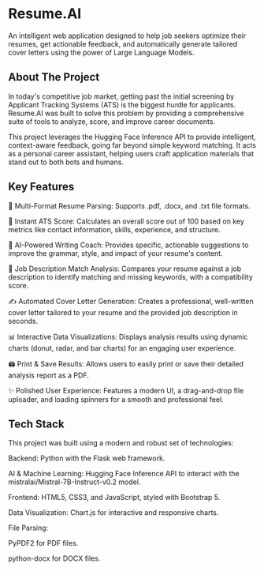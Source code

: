 # Resume.AI
An intelligent web application designed to help job seekers optimize their resumes, get actionable feedback, and automatically generate tailored cover letters using the power of Large Language Models.

## About The Project
In today's competitive job market, getting past the initial screening by Applicant Tracking Systems (ATS) is the biggest hurdle for applicants. Resume.AI was built to solve this problem by providing a comprehensive suite of tools to analyze, score, and improve career documents.

This project leverages the Hugging Face Inference API to provide intelligent, context-aware feedback, going far beyond simple keyword matching. It acts as a personal career assistant, helping users craft application materials that stand out to both bots and humans.

## Key Features
📄 Multi-Format Resume Parsing: Supports .pdf, .docx, and .txt file formats.

💯 Instant ATS Score: Calculates an overall score out of 100 based on key metrics like contact information, skills, experience, and structure.

🤖 AI-Powered Writing Coach: Provides specific, actionable suggestions to improve the grammar, style, and impact of your resume's content.

🎯 Job Description Match Analysis: Compares your resume against a job description to identify matching and missing keywords, with a compatibility score.

✍️ Automated Cover Letter Generation: Creates a professional, well-written cover letter tailored to your resume and the provided job description in seconds.

📊 Interactive Data Visualizations: Displays analysis results using dynamic charts (donut, radar, and bar charts) for an engaging user experience.

🖨️ Print & Save Results: Allows users to easily print or save their detailed analysis report as a PDF.

✨ Polished User Experience: Features a modern UI, a drag-and-drop file uploader, and loading spinners for a smooth and professional feel.

## Tech Stack
This project was built using a modern and robust set of technologies:

Backend: Python with the Flask web framework.

AI & Machine Learning: Hugging Face Inference API to interact with the mistralai/Mistral-7B-Instruct-v0.2 model.

Frontend: HTML5, CSS3, and JavaScript, styled with Bootstrap 5.

Data Visualization: Chart.js for interactive and responsive charts.

File Parsing:

PyPDF2 for PDF files.

python-docx for DOCX files.


